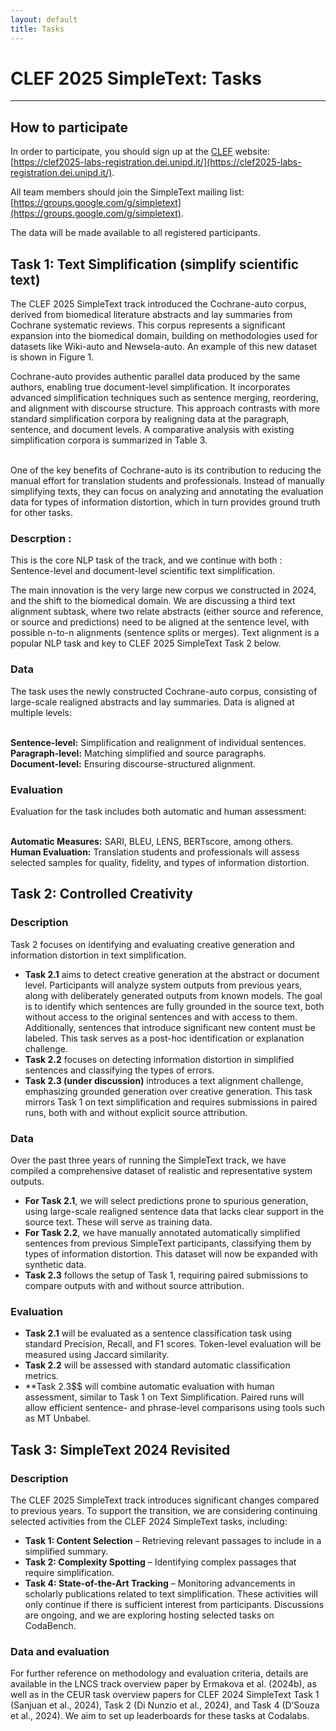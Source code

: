 ```yaml
---
layout: default
title: Tasks
---
```


# CLEF 2025 SimpleText: Tasks

---
## How to participate
In order to participate, you should sign up at the [CLEF](https://clef2025.clef-initiative.eu/index.php?page=Pages/registration.html) website: [https://clef2025-labs-registration.dei.unipd.it/](https://clef2025-labs-registration.dei.unipd.it/). 

All team members should join the SimpleText mailing list:
[https://groups.google.com/g/simpletext](https://groups.google.com/g/simpletext). 

The data will be made available to all registered participants.

## Task 1: Text Simplification (simplify scientific text)

The CLEF 2025 SimpleText track introduced the Cochrane-auto corpus, derived from biomedical literature abstracts and lay summaries from Cochrane systematic reviews. This corpus represents a significant expansion into the biomedical domain, building on methodologies used for datasets like Wiki-auto and Newsela-auto. An example of this new dataset is shown in Figure 1.

Cochrane-auto provides authentic parallel data produced by the same authors, enabling true document-level simplification. It incorporates advanced simplification techniques such as sentence merging, reordering, and alignment with discourse structure. This approach contrasts with more standard simplification corpora by realigning data at the paragraph, sentence, and document levels. A comparative analysis with existing simplification corpora is summarized in Table 3.

<br>One of the key benefits of Cochrane-auto is its contribution to reducing the manual effort for translation students and professionals. Instead of manually simplifying texts, they can focus on analyzing and annotating the evaluation data for types of information distortion, which in turn provides ground truth for other tasks.

### Descrption : 
This is the core NLP task of the track, and we continue with both : Sentence-level and document-level scientific text simplification.

The main innovation is the very large new corpus we constructed in 2024, and the shift to the biomedical domain. We are discussing a third text alignment subtask, where two relate abstracts (either source and reference, or source and predictions) need to be aligned at the sentence level, with possible n-to-n alignments (sentence splits or merges). Text alignment is a popular NLP task and key to CLEF 2025 SimpleText Task 2 below.

### Data
The task uses the newly constructed Cochrane-auto corpus, consisting of large-scale realigned abstracts and lay summaries. Data is aligned at multiple levels:

<br>**Sentence-level:** Simplification and realignment of individual sentences.
<br>**Paragraph-level:** Matching simplified and source paragraphs.
<br>**Document-level:** Ensuring discourse-structured alignment.

### Evaluation
Evaluation for the task includes both automatic and human assessment:

<br>**Automatic Measures:** SARI, BLEU, LENS, BERTscore, among others.
<br>**Human Evaluation:** Translation students and professionals will assess selected samples for quality, fidelity, and types of information distortion.

## Task 2: Controlled Creativity

### Description

Task 2 focuses on identifying and evaluating creative generation and information distortion in text simplification.

- **Task 2.1** aims to detect creative generation at the abstract or document level. Participants will analyze system outputs from previous years, along with deliberately generated outputs from known models. The goal is to identify which sentences are fully grounded in the source text, both without access to the original sentences and with access to them. Additionally, sentences that introduce significant new content must be labeled. This task serves as a post-hoc identification or explanation challenge.
- **Task 2.2** focuses on detecting information distortion in simplified sentences and classifying the types of errors.
- **Task 2.3 (under discussion)** introduces a text alignment challenge, emphasizing grounded generation over creative generation. This task mirrors Task 1 on text simplification and requires submissions in paired runs, both with and without explicit source attribution.

### Data

Over the past three years of running the SimpleText track, we have compiled a comprehensive dataset of realistic and representative system outputs.

- **For Task 2.1**, we will select predictions prone to spurious generation, using large-scale realigned sentence data that lacks clear support in the source text. These will serve as training data.
- **For Task 2.2**, we have manually annotated automatically simplified sentences from previous SimpleText participants, classifying them by types of information distortion. This dataset will now be expanded with synthetic data.
- **Task 2.3** follows the setup of Task 1, requiring paired submissions to compare outputs with and without source attribution.

### Evaluation

- **Task 2.1** will be evaluated as a sentence classification task using standard Precision, Recall, and F1 scores. Token-level evaluation will be measured using Jaccard similarity.
- **Task 2.2** will be assessed with standard automatic classification metrics.
- **Task 2.3$$ will combine automatic evaluation with human assessment, similar to Task 1 on Text Simplification. Paired runs will allow efficient sentence- and phrase-level comparisons using tools such as MT Unbabel.

## Task 3: SimpleText 2024 Revisited

### Description

The CLEF 2025 SimpleText track introduces significant changes compared to previous years. To support the transition, we are considering continuing selected activities from the CLEF 2024 SimpleText tasks, including:

- **Task 1: Content Selection** – Retrieving relevant passages to include in a simplified summary.
- **Task 2: Complexity Spotting** – Identifying complex passages that require simplification.
- **Task 4: State-of-the-Art Tracking** – Monitoring advancements in scholarly publications related to text simplification.
These activities will only continue if there is sufficient interest from participants. Discussions are ongoing, and we are exploring hosting selected tasks on CodaBench.

### Data and evaluation
For further reference on methodology and evaluation criteria, details are available in the LNCS track overview paper by Ermakova et al. (2024b), as well as in the CEUR task overview papers for CLEF 2024 SimpleText Task 1 (Sanjuan et al., 2024), Task 2 (Di Nunzio et al., 2024), and Task 4 (D’Souza et al., 2024).  We aim to set up leaderboards for these tasks at Codalabs.
